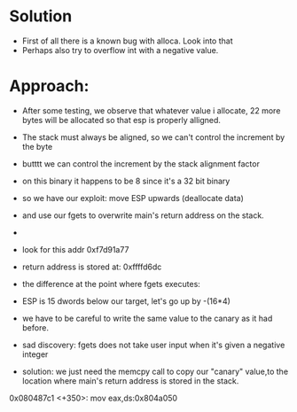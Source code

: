 # Solution

- First of all there is a known bug with alloca. Look into that
- Perhaps also try to overflow int with a negative value.
# Approach:

- After some testing, we observe that whatever value i allocate, 22 more bytes  will be allocated so that esp is properly alligned.
- The stack must always be aligned, so we can't control the increment by the byte
- butttt we can control the increment by the stack alignment factor
- on this binary it happens to be 8 since it's a 32 bit binary
- so we have our exploit: move ESP upwards (deallocate data)
- and use our fgets to overwrite main's return address on the stack.
- 
-   look for this addr 0xf7d91a77
-  return address is stored at: 0xffffd6dc
-  the difference at the point where fgets executes:
-   ESP is 15 dwords below our target, let's go up by -(16*4)
-   we have to be careful to write the same value to the canary as it had before.

-  sad discovery: fgets does not take user input when it's given a negative integer
- solution: we just need the memcpy call to copy our "canary" value,to the location where main's return address is stored in the stack.


0x080487c1 <+350>:	mov    eax,ds:0x804a050
